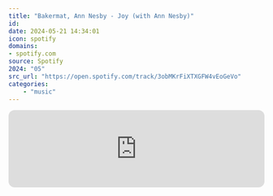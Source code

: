 ```yaml
---
title: "Bakermat, Ann Nesby - Joy (with Ann Nesby)"
id: 
date: 2024-05-21 14:34:01
icon: spotify
domains:
- spotify.com
source: Spotify
2024: "05"
src_url: "https://open.spotify.com/track/3obMKrFiXTXGFW4vEoGeVo"
categories:
    - "music"
---
```

<iframe style="border-radius: 12px" width="100%" height="152" title="Spotify Embed: Joy (with Ann Nesby)" frameborder="0" allowfullscreen allow="autoplay; clipboard-write; encrypted-media; fullscreen; picture-in-picture" loading="lazy" src="https://open.spotify.com/embed/track/3obMKrFiXTXGFW4vEoGeVo?utm_source=oembed"></iframe>
